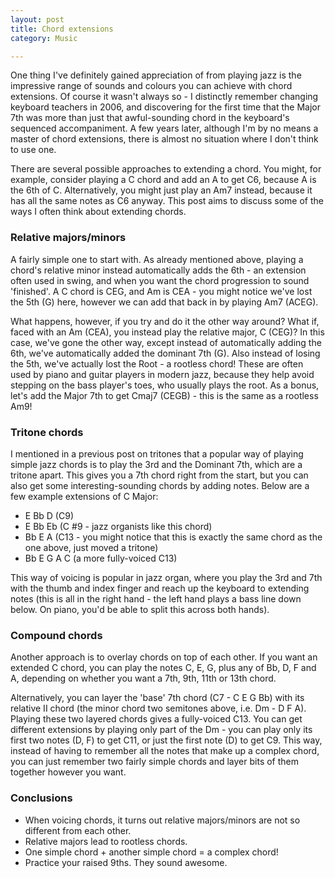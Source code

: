 ```yaml
---
layout: post
title: Chord extensions
category: Music

---
```


One thing I've definitely gained appreciation of from playing jazz is the impressive range of sounds and colours you can achieve with chord extensions. Of course it wasn't always so - I distinctly remember changing keyboard teachers in 2006, and discovering for the first time that the Major 7th was more than just that awful-sounding chord in the keyboard's sequenced accompaniment. A few years later, although I'm by no means a master of chord extensions, there is almost no situation where I don't think to use one.

There are several possible approaches to extending a chord. You might, for example, consider playing a C chord and add an A to get C6, because A is the 6th of C. Alternatively, you might just play an Am7 instead, because it has all the same notes as C6 anyway. This post aims to discuss some of the ways I often think about extending chords.

### Relative majors/minors
A fairly simple one to start with. As already mentioned above, playing a chord's relative minor instead automatically adds the 6th - an extension often used in swing, and when you want the chord progression to sound 'finished'. A C chord is CEG, and Am is CEA - you might notice we've lost the 5th (G) here, however we can add that back in by playing Am7 (ACEG).

What happens, however, if you try and do it the other way around? What if, faced with an Am (CEA), you instead play the relative major, C (CEG)? In this case, we've gone the other way, except instead of automatically adding the 6th, we've automatically added the dominant 7th (G). Also instead of losing the 5th, we've actually lost the Root - a rootless chord! These are often used by piano and guitar players in modern jazz, because they help avoid stepping on the bass player's toes, who usually plays the root. As a bonus, let's add the Major 7th to get Cmaj7 (CEGB) - this is the same as a rootless Am9!

### Tritone chords
I mentioned in a previous post on tritones that a popular way of playing simple jazz chords is to play the 3rd and the Dominant 7th, which are a tritone apart. This gives you a 7th chord right from the start, but you can also get some interesting-sounding chords by adding notes. Below are a few example extensions of C Major:

- E Bb D (C9)
- E Bb Eb (C \#9 - jazz organists like this chord)
- Bb E A (C13 - you might notice that this is exactly the same chord as the one above, just moved a tritone)
- Bb E G A C (a more fully-voiced C13)

This way of voicing is popular in jazz organ, where you play the 3rd and 7th with the thumb and index finger and reach up the keyboard to extending notes (this is all in the right hand - the left hand plays a bass line down below. On piano, you'd be able to split this across both hands).

### Compound chords
Another approach is to overlay chords on top of each other. If you want an extended C chord, you can play the notes C, E, G, plus any of Bb, D, F and A, depending on whether you want a 7th, 9th, 11th or 13th chord.

Alternatively, you can layer the 'base' 7th chord (C7 - C E G Bb) with its relative II chord (the minor chord two semitones above, i.e. Dm - D F A). Playing these two layered chords gives a fully-voiced C13. You can get different extensions by playing only part of the Dm - you can play only its first two notes (D, F) to get C11, or just the first note (D) to get C9. This way, instead of having to remember all the notes that make up a complex chord, you can just remember two fairly simple chords and layer bits of them together however you want.

### Conclusions
- When voicing chords, it turns out relative majors/minors are not so different from each other.
- Relative majors lead to rootless chords.
- One simple chord + another simple chord = a complex chord!
- Practice your raised 9ths. They sound awesome.

